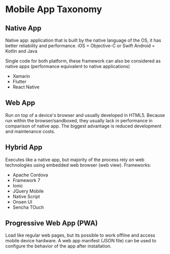 # Mobile App Taxonomy
## Native App
Native app: application that is built by the native language of the OS, it has better reliability and performance.
iOS = Objective-C or Swift
Android = Kotlin and Java

Single code for both platform, these framework can also be considered as native apps (performance equivalent to native applications)
- Xamarin
- Flutter
- React Native

## Web App
Run on top of a device's browser and usually developed in HTML5. Because run within the browser/sandboxed, they usually lack in performance in comparison of native app. The biggest advantage is reduced development and maintenance costs.

## Hybrid App
Executes like a native app, but majority of the process rely on web technologies using embedded web browser (web view). Frameworks:
- Apache Cordova
- Framework 7
- Ionic
- JQuery Mobile
- Native Script
- Onsen UI
- Sencha TOuch

## Progressive Web App (PWA)
Load like regular web pages, but its possible to work offline and access mobile device hardware. A web app manifest (JSON file) can be used to configure the behavior of the app after installation.
 